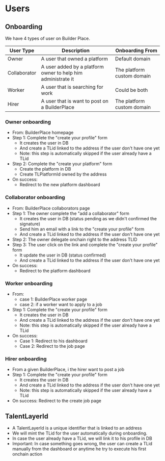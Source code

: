 # Users 

## Onboarding

We have 4 types of user on Builder Place.

| User Type | Description | Onboarding From |
| --- | --- | --- |
| Owner | A user that owned a platform | Default domain |
| Collaborator | A user added by a platform owner to help him administrate it | The platform custom domain |
| Worker | A user that is searching for work | Could be both |
| Hirer | A user that is want to post on a BuilderPlace | The platform custom domain |

### Owner onboarding

- From: BuilderPlace homepage
- Step 1: Complete the "create your profile" form 
    - It creates the user in DB
    - And create a TLid linked to the address if the user don't have one yet
    - Note: this step is automatically skipped if the user already have a TLid
- Step 2: Complete the "create your platform" form
    - Create the platform in DB
    - Create TLPlatformId owned by the address
- On success: 
    - Redirect to the new platform dashboard


### Collaborator onboarding

- From: BuilderPlace collaborators page
- Step 1: The owner complete the "add a collaborator" form
    - It creates the user in DB (status pending as we didn't confirmed the signature)
    - Send him an email with a link to the "create your profile" form
    - And create a TLid linked to the address if the user don't have one yet
- Step 2: The owner delegate onchain right to the address TLID
- Step 3: The user click on the link and complete the "create your profile" form
    - It update the user in DB (status confirmed)
    - And create a TLid linked to the address if the user don't have one yet
- On success: 
    - Redirect to the platform dashboard


### Worker onboarding

- From: 
    - case 1: BuilderPlace worker page
    - case 2: if a worker want to apply to a job
- Step 1: Complete the "create your profile" form 
    - It creates the user in DB
    - And create a TLid linked to the address if the user don't have one yet
    - Note: this step is automatically skipped if the user already have a TLid
- On success: 
    - Case 1: Redirect to his dashboard
    - Case 2: Redirect to the job page


### Hirer onboarding

- From a given BuilderPlace, i the hirer want to post a job
- Step 1: Complete the "create your profile" form 
    - It creates the user in DB
    - And create a TLid linked to the address if the user don't have one yet
    - Note: this step is automatically skipped if the user already have a TLid
- On success: Redirect to the create job page

## TalentLayerId

- A TalentLayerId is a unique identifier that is linked to an address
- We will mint the TLid for the user automatically during onboarding. 
- In case the user already have a TLid, we will link it to his profile in DB
- Important: In case something goes wrong, the user can create a TLid manually from the dashboard or anytime he try to execute his first onchain action